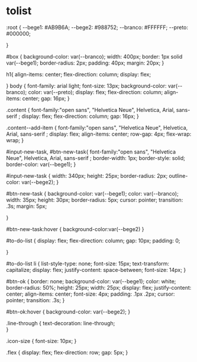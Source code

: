 # tolist


:root {
    --bege1: #AB9B6A;
    --bege2: #988752;
    --branco: #FFFFFF;
    --preto: #000000;

}

#box {
    background-color: var(--branco);
    width: 400px;
    border: 1px solid var(--bege1);
    border-radius: 2px;
    padding: 40px;
    margin: 20px;
}


h1{
    align-items: center;
    flex-direction: column;
    display: flex;

}
body {
    font-family: arial light;
    font-size: 13px;
    background-color: var(--branco);
    color: var(--preto);
    display: flex;
    flex-direction: column;
    align-items: center;
    gap: 16px;
}

.content {
    font-family:"open sans", "Helvetica Neue", Helvetica, Arial, sans-serif ;
    display: flex;
    flex-direction: column;
    gap: 16px;
}

.content--add-item {
    font-family:"open sans", "Helvetica Neue", Helvetica, Arial, sans-serif ;
    display: flex;
    align-items: center;
    row-gap: 4px;
    flex-wrap: wrap;
}

#input-new-task,
#btn-new-task{
    font-family:"open sans", "Helvetica Neue", Helvetica, Arial, sans-serif ;
    border-width: 1px;
    border-style: solid;
    border-color: var(--bege1);
}

#input-new-task {
    width: 340px;
    height: 25px;
    border-radius: 2px;
    outline-color: var(--bege2);
}

#btn-new-task {
    background-color: var(--bege1);
    color: var(--branco);
    width: 35px;
    height: 30px;
    border-radius: 5px;
    cursor: pointer;
    transition: .3s;
    margin: 5px;

}

#btn-new-task:hover {
    background-color:var(--bege2)
}

#to-do-list {
    display: flex;
    flex-direction: column;
    gap: 10px;
    padding: 0;
  
    
}

#to-do-list li {
    list-style-type: none;
    font-size: 15px;
    text-transform: capitalize;
    display: flex;
    justify-content: space-between;
    font-size: 14px;
}

#btn-ok {
    border: none;
    background-color: var(--bege1);
    color: white;
    border-radius: 50%;
    height: 25px;
    width: 25px;
    display: flex;
    justify-content: center;
    align-items: center;
    font-size: 4px;
    padding: .1px .2px;
    cursor: pointer;
    transition: .3s;
}

#btn-ok:hover {
    background-color: var(--bege2);
}

.line-through {
    text-decoration: line-through;    
}

.icon-size {
    font-size: 10px;
}

.flex {
    display: flex;
    flex-direction: row;
    gap: 5px;
}
